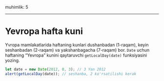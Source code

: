 muhimlik: 5

---

# Yevropa hafta kuni

Yvropa mamlakatlarida haftaning kunlari dushanbadan (1-raqam), keyin seshanbadan (2-raqam) va yakshanbagacha (7-raqam) bor. `Date` uchun haftaning “Yevropa” kunini qaytaruvchi `getLocalDay(date)` funksiyasini yozing.

```js no-beautify
let date = new Date(2012, 0, 3); // 3 Yan 2012
alert(getLocalDay(date)); // seshanba, 2 ko'rsatilishi kerak
```
